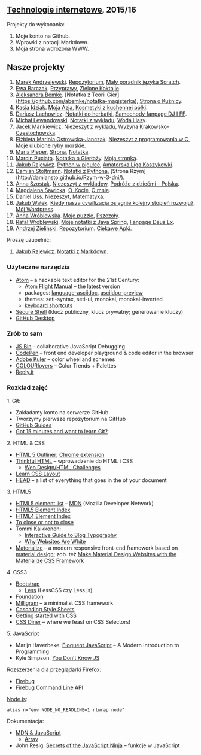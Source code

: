 ##  [Technologie internetowe](ug.geojson), 2015/16

Projekty do wykonania:

1. Moje konto na Github.
1. Wprawki z notacji Markdown.
1. Moja strona wdrożona WWW.


## Nasze projekty

1. [Marek Andrzejewski](https://github.com/marekug). [Repozytorium](https://github.com/marekug/Jezyki-programowania-06.03), [Mały poradnik języka Scratch](http://marekug.github.io/Scratch/).
1. [Ewa Barczak](https://github.com/ewagrzywka). [Przyprawy](https://github.com/ewagrzywka/Ewa), [Zielone Koktajle](http://zielonykoktajl.lnfo.pl).
1. [Aleksandra Bemke](https://github.com/abemke). [Notatka z Teorii Gier] (https://github.com/abemke/notatka-magisterka), [Strona o Kuźnicy](http://abemke.github.io/strona-www-ku-nica/).
1. [Kasia Idziak](https://github.com/idzionek). [Moja Azja](http://idzionek.github.io/Moja-Azja/), [Kosmetyki z kuchennej półki](https://github.com/idzionek/Kosmetyki-z-kuchennej-p-ki).
1. [Dariusz Lachowicz](https://github.com/Alphacentauri01). [Notatki do herbatki](https://github.com/Alphacentauri01/Notatki-do-herbatki01), [Samochody fanpage DJ I FF](http://alphacentauri01.github.io/Notatki-do-herbatki01).
1. [Michał Lewandowski](https://github.com/lewand16). [Notatki z wykładu](https://github.com/lewand16/TI2016), [Woda i lasy](http://lewand16.github.io/TI2016).
1. [Jacek Mankiewicz](http://github.com/JacekMMC/). [Niezeszyt z wykładu](https://github.com/JacekMMC/zadanie-1), [Wyżyna Krakowsko-Częstochowska](http://jacekmmc.github.io/wyzyna-).
1. [Elżbieta Mariola Ostrowska-Janczak](https://github.com/eleczka). [Niezeszyt z programowania w C](https://github.com/eleczka/MojeNotatkiZJezykaC), [Moje ulubione ryby morskie](http://eleczka.github.io).
1. [Maria Pieper](https://github.com/borowianka), [Strona](http://borowianka.github.io/strona/), [Notatka](https://github.com/borowianka/notatka).
1. [Marcin Puciato](https://github.com/mpuciato). [Notatka o Gierłoży](https://github.com/mpuciato/wilczyszaniec). [Moja stronka](http://mpuciato.github.io/Wilczyszaniec2).
1. [Jakub Rajewicz](https://github.com/szewa5). [Python w pigułce](https://github.com/szewa5/notatki), [Amatorska Liga Koszykowki](http://szewa5.github.io/moje-projekt/).
1. [Damian Stoltmann](https://github.com/damiansto). [Notatki z Pythona](https://github.com/damiansto/Notatki-z-Zadania-w-Python-), [Strona Rzym] (http://damiansto.github.io/Rzym-w-3-dni/).
1. [Anna Szostak](https://github.com/aniamaria). [Niezeszyt z wykladow](https://github.com/aniamaria/Notatki_z_wykladow), [Podróże z dziećmi – Polska](http://aniamaria.github.io/aniamaria/).
1. [Magdalena Sawicka](https://github.com/msawicka). [O-Kocie](https://github.com/msawicka/Repozytorium), [O mnie](http://msawicka.github.io/Repozytorium/Mojeportfolio/index.html).
1. [Daniel Uss](https://github.com/danieluss476). [Niezeszyt](https://github.com/danieluss476/niezeszyt), [Matematyka](http://danieluss476.github.io/matematyka/).
1. [Jakub Wałek](https://github.com/qbaw). [Kiedy nasza cywilizacja osiągnie kolejny stopień rozwoju?](https://github.com/qbaw/projekty), [Mój Wordpress](http://qbaw.github.io/Wordpress--moje-projekty).
1. [Anna Wróblewska](https://github.com/aniawr). [Moje puzzle](https://github.com/aniawr/o-puzzlach), [Pszczoły](http://aniawr.github.io/pszczoly/).
1. [Rafał Wróblewski](https://github.com/ElektroITmatyk). [Moje notatki z Java Spring](https://github.com/ElektroITmatyk/ti-2016/tree/master), [Fanpage Deus Ex](https://elektroitmatyk.github.io/ti-2016/).
1. [Andrzej Zieliński](https://github.com/azet2). [Repozytorium](https://github.com/azet2/repozytorium). [Ciekawe Apki](http://azet2.github.io/Apki/).

Proszę uzupełnić:

1. [Jakub Rajewicz](http://szewa5.github.io/moje-projekt/). [Notatki z Markdown](https://github.com/szewa5/notatki).


<!--
Linki do projektów na zaliczenie wpisujemy w jednym wierszu według wzoru:

    1. [Nazwisko, Imię](link do strony na github.io lub firebaseapp.com), [Moje notatki z …](link do repo z notatkami).

1. [Włodek Bzyl](https://bayesian.firebaseapp.com), [Projekty](https://github.com/h5c3j/project-template).
-->

### Użyteczne narzędzia

- [Atom](https://atom.io) – a hackable text editor for the 21st Century:
  - [Atom Flight Manual](https://atom.io/docs/latest/) – the latest version
  - packages: [language-asciidoc](https://atom.io/packages/language-asciidoc),
    [asciidoc-preview](https://atom.io/packages/asciidoc-preview)
  - themes: seti-syntax, seti-ui, monokai, monokai-inverted
  - [keyboard shortcuts](https://github.com/nwinkler/atom-keyboard-shortcuts)
- [Secure Shell](http://en.wikipedia.org/wiki/Secure_Shell)
  (klucz publiczny, klucz prywatny; generowanie kluczy)
- [GitHub Desktop](http://windows.github.com/)


### Zrób to sam

- [JS Bin](http://jsbin.com/) – collaborative JavaScript Debugging
- [CodePen](http://codepen.io/) – front end developer playground & code editor in the browser
- [Adobe Kuler](https://kuler.adobe.com/create/color-wheel/) – color wheel and schemes
- [COLOURlovers](http://www.colourlovers.com) – Color Trends + Palettes
- [Reply.it](http://repl.it/languages/JavaScript)


### Rozkład zajęć

1\. Git:

- Zakładamy konto na serwerze GitHub
- Tworzymy pierwsze repozytorium na GitHub
- [GitHub Guides](https://guides.github.com/)
- [Got 15 minutes and want to learn Git?](http://try.github.io/levels/1/challenges/1)

2\. HTML & CSS

- [HTML 5 Outliner](https://gsnedders.html5.org/outliner/);
  [Chrome extension](https://chrome.google.com/webstore/detail/html5-outliner/afoibpobokebhgfnknfndkgemglggomo)
- [Thinkful HTML](https://github.com/mjhea0/thinkful-html) –
  wprowadzenie do HTML i CSS
  - [Web Design/HTML Challenges](http://en.wikiversity.org/wiki/Web_Design/HTML_Challenges)
- [Learn CSS Layout](http://learnlayout.com/)
- [HEAD](https://github.com/joshbuchea/HEAD) –
  a list of everything that goes in the <head> of your document

3\. HTML5

- [HTML5 element list](https://developer.mozilla.org/en-US/docs/Web/Guide/HTML/HTML5/HTML5_element_list) –
  [MDN](https://developer.mozilla.org/pl/) (Mozilla Developer Network)
- [HTML5 Element Index](http://html5doctor.com/element-index/)
- [HTML4 Element Index](http://www.w3.org/TR/html4/index/elements.html)
- [To close or not to close](http://www.colorglare.com/2014/02/03/to-close-or-not-to-close.html)
- Tommi Kaikkonen:
  * [Interactive Guide to Blog Typography](http://www.kaikkonendesign.fi/typography/)
  * [Why Websites Are White](http://www.kaikkonendesign.fi/why-websites-are-white/)
- [Materialize](http://materializecss.com) –
  a modern responsive front-end framework based on
  [material design](http://www.google.com/design/spec/material-design/introduction.html);
  zob. też [Make Material Design Websites with the Materialize CSS Framework](https://scotch.io/tutorials/make-material-design-websites-with-the-materialize-css-framework)

4\. CSS3

- [Bootstrap](http://getbootstrap.com)
  - [Less](http://lesscss.org) (LessCSS czy Less.js)
- [Foundation](http://foundation.zurb.com)
- [Milligram](http://milligram.github.io/) – a minimalist CSS framework
- [Cascading Style Sheets](http://www.w3.org/Style/CSS/)
- [Getting started with CSS](https://developer.mozilla.org/en-US/docs/Web/Guide/CSS/Getting_started)
- [CSS Diner](http://flukeout.github.io/) – where we feast on CSS Selectors!

5\. JavaScript

- Marijn Haverbeke. [Eloquent JavaScript](http://eloquentjavascript.net/) –
  A Modern Introduction to Programming
- Kyle Simpson. [You Don’t Know JS](https://github.com/getify/You-Dont-Know-JS)

Rozszerzenia dla przeglądarki Firefox:

  - [Firebug](https://addons.mozilla.org/en-US/firefox/addon/firebug/)
  - [Firebug Command Line API](https://getfirebug.com/wiki/index.php/Command_Line_API)

[Node.js](http://nodejs.org/):
```console
alias n="env NODE_NO_READLINE=1 rlwrap node"
```

Dokumentacja:

- [MDN & JavaScript](https://developer.mozilla.org/en-US/docs/Web/JavaScript)
  - [Array](https://developer.mozilla.org/en-US/docs/Web/JavaScript/Reference/Global_Objects/Array)
- John Resig.
  [Secrets of the JavaScript Ninja](http://ejohn.org/apps/learn/) – funkcje w JavaScript
